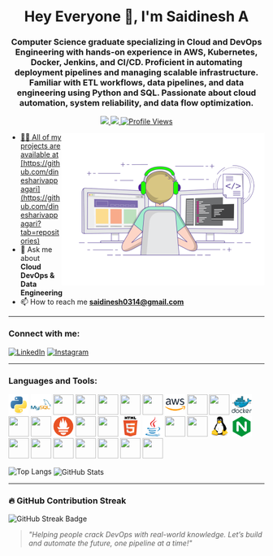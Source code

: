 <h1 align="center">Hey Everyone 👋, I'm Saidinesh A</h1>

<h3 align="center">Computer Science graduate specializing in Cloud and DevOps Engineering with hands-on experience in AWS, Kubernetes, Docker, Jenkins, and CI/CD. Proficient in automating deployment pipelines and managing scalable infrastructure. Familiar with ETL workflows, data pipelines, and data engineering using Python and SQL. Passionate about cloud automation, system reliability, and data flow optimization.</h3>

<p align="center">
  <a href="https://github.com/dinesharivappagari">
    <img src="https://img.shields.io/github/followers/dinesharivappagari?label=Follow&style=social" />
  </a>
  <a href="https://www.linkedin.com/in/dinesh0314/">
    <img src="https://img.shields.io/badge/LinkedIn-SAIDINESH%20A-blue?logo=linkedin&style=flat-square" />
  <a href="https://www.linkedin.com/in/dinesh0314/">
    <img src="https://komarev.com/ghpvc/?username=dinesharivappagari&label=Profile%20views&color=0e75b6&style=flat" alt="Profile Views">
</p>

<img align="right" alt="Coding" width="400" src="https://raw.githubusercontent.com/devSouvik/devSouvik/master/gif3.gif">


- 👨‍💻 All of my projects are available at [https://github.com/dinesharivappagari](https://github.com/dinesharivappagari?tab=repositories)  
- 💬 Ask me about **Cloud DevOps & Data Engineering**  
- 📫 How to reach me **saidinesh0314@gmail.com**

---

<h3 align="left">Connect with me:</h3>
<p align="left">
  <a href="www.linkedin.com/in/dinesh0314" target="blank"><img align="center" src="https://raw.githubusercontent.com/rahuldkjain/github-profile-readme-generator/master/src/images/icons/Social/linked-in-alt.svg" alt="LinkedIn" height="30" width="40" /></a>
  <a href="https://www.instagram.com/dinesh__2662/" target="blank"><img align="center" src="https://raw.githubusercontent.com/rahuldkjain/github-profile-readme-generator/master/src/images/icons/Social/instagram.svg" alt="Instagram" height="30" width="40" /></a>
</p>

---

<h3 align="left">Languages and Tools:</h3>
<p align="left">
  <img src="https://raw.githubusercontent.com/devicons/devicon/master/icons/python/python-original.svg" width="40" height="40"/>
  <img src="https://raw.githubusercontent.com/devicons/devicon/master/icons/mysql/mysql-original-wordmark.svg" width="40" height="40"/>
  <img src="https://img.icons8.com/color/48/000000/power-bi.png" width="40" height="40"/>
  <img src="https://img.icons8.com/fluency/48/networking-manager.png" width="40" height="40"/>
  <img src="https://cdn.jsdelivr.net/gh/devicons/devicon/icons/apacheairflow/apacheairflow-original.svg" width="40" height="40"/>
  <img src="https://upload.wikimedia.org/wikipedia/commons/f/f3/Apache_Spark_logo.svg" width="40" height="40"/>
  <img src="https://commons.wikimedia.org/wiki/Special:FilePath/Snowflake_Logo.svg" width="40" height="40"/>  
  <img src="https://raw.githubusercontent.com/devicons/devicon/master/icons/amazonwebservices/amazonwebservices-original-wordmark.svg" width="40" height="40"/>
  <img src="https://upload.wikimedia.org/wikipedia/commons/f/fa/Microsoft_Azure.svg" width="40" height="40"/>
  <img src="https://www.vectorlogo.zone/logos/gnu_bash/gnu_bash-icon.svg" width="40" height="40"/>
  <img src="https://raw.githubusercontent.com/devicons/devicon/master/icons/docker/docker-original-wordmark.svg" width="40" height="40"/>
  <img src="https://www.vectorlogo.zone/logos/git-scm/git-scm-icon.svg" width="40" height="40"/>
  <img src="https://www.vectorlogo.zone/logos/grafana/grafana-icon.svg" width="40" height="40"/>
  <img src="https://raw.githubusercontent.com/cncf/artwork/main/projects/prometheus/icon/color/prometheus-icon-color.png" width="40" height="40"/>
  <img src="https://avatars.githubusercontent.com/u/761456?s=200&v=4" width="40" height="40"/>
  <img src="https://avatars.githubusercontent.com/u/1507452?s=200&v=4" width="40" height="40"/>
  <img src="https://raw.githubusercontent.com/devicons/devicon/master/icons/html5/html5-original-wordmark.svg" width="40" height="40"/>
  <img src="https://raw.githubusercontent.com/devicons/devicon/master/icons/java/java-original.svg" width="40" height="40"/>
  <img src="https://www.vectorlogo.zone/logos/jenkins/jenkins-icon.svg" width="40" height="40"/>
  <img src="https://www.vectorlogo.zone/logos/kubernetes/kubernetes-icon.svg" width="40" height="40"/>
  <img src="https://raw.githubusercontent.com/devicons/devicon/master/icons/linux/linux-original.svg" width="40" height="40"/>
  <img src="https://raw.githubusercontent.com/devicons/devicon/master/icons/nginx/nginx-original.svg" width="40" height="40"/>
  <img src="https://raw.githubusercontent.com/detain/svg-logos/780f25886640cef088af994181646db2f6b1a3f8/svg/selenium-logo.svg" width="40" height="40"/>
  <img src="https://img.icons8.com/color/48/brain.png" width="40" height="40"/>
  <img src="https://img.icons8.com/fluency/48/teamwork.png" width="40" height="40"/>
  <img src="https://img.icons8.com/fluency/48/time.png" width="40" height="40"/>
  <img src="https://img.icons8.com/fluency/48/knight.png" width="40" height="40"/>
  <img src="https://img.icons8.com/fluency/48/dumbbell.png" width="40" height="40"/>
  <img src="https://img.icons8.com/fluency/48/news.png" width="40" height="40"/>
</p>


<p><img align="left" src="https://github-readme-stats.vercel.app/api/top-langs/?username=dinesharivappagari&layout=compact&theme=vue&hide_border=true" alt="Top Langs" /></p>

<p>&nbsp;<img align="center" src="https://github-readme-stats.vercel.app/api?username=dinesharivappagari&show_icons=true&locale=en&theme=vue&hide_border=true" alt="GitHub Stats" /></p>

---
### 🔥 GitHub Contribution Streak

![GitHub Streak Badge](https://img.shields.io/badge/GitHub%20Streak-Active-brightgreen?logo=github&style=for-the-badge)


> *"Helping people crack DevOps with real-world knowledge. Let’s build and automate the future, one pipeline at a time!"*
